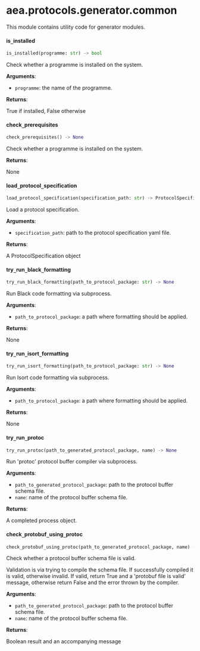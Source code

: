 <a name="aea.protocols.generator.common"></a>
# aea.protocols.generator.common

This module contains utility code for generator modules.

<a name="aea.protocols.generator.common.is_installed"></a>
#### is`_`installed

```python
is_installed(programme: str) -> bool
```

Check whether a programme is installed on the system.

**Arguments**:

- `programme`: the name of the programme.

**Returns**:

True if installed, False otherwise

<a name="aea.protocols.generator.common.check_prerequisites"></a>
#### check`_`prerequisites

```python
check_prerequisites() -> None
```

Check whether a programme is installed on the system.

**Returns**:

None

<a name="aea.protocols.generator.common.load_protocol_specification"></a>
#### load`_`protocol`_`specification

```python
load_protocol_specification(specification_path: str) -> ProtocolSpecification
```

Load a protocol specification.

**Arguments**:

- `specification_path`: path to the protocol specification yaml file.

**Returns**:

A ProtocolSpecification object

<a name="aea.protocols.generator.common.try_run_black_formatting"></a>
#### try`_`run`_`black`_`formatting

```python
try_run_black_formatting(path_to_protocol_package: str) -> None
```

Run Black code formatting via subprocess.

**Arguments**:

- `path_to_protocol_package`: a path where formatting should be applied.

**Returns**:

None

<a name="aea.protocols.generator.common.try_run_isort_formatting"></a>
#### try`_`run`_`isort`_`formatting

```python
try_run_isort_formatting(path_to_protocol_package: str) -> None
```

Run Isort code formatting via subprocess.

**Arguments**:

- `path_to_protocol_package`: a path where formatting should be applied.

**Returns**:

None

<a name="aea.protocols.generator.common.try_run_protoc"></a>
#### try`_`run`_`protoc

```python
try_run_protoc(path_to_generated_protocol_package, name) -> None
```

Run 'protoc' protocol buffer compiler via subprocess.

**Arguments**:

- `path_to_generated_protocol_package`: path to the protocol buffer schema file.
- `name`: name of the protocol buffer schema file.

**Returns**:

A completed process object.

<a name="aea.protocols.generator.common.check_protobuf_using_protoc"></a>
#### check`_`protobuf`_`using`_`protoc

```python
check_protobuf_using_protoc(path_to_generated_protocol_package, name) -> Tuple[bool, str]
```

Check whether a protocol buffer schema file is valid.

Validation is via trying to compile the schema file. If successfully compiled it is valid, otherwise invalid.
If valid, return True and a 'protobuf file is valid' message, otherwise return False and the error thrown by the compiler.

**Arguments**:

- `path_to_generated_protocol_package`: path to the protocol buffer schema file.
- `name`: name of the protocol buffer schema file.

**Returns**:

Boolean result and an accompanying message


